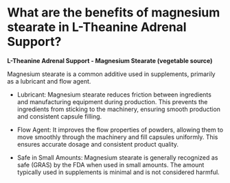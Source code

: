 # What are the benefits of magnesium stearate in L-Theanine Adrenal Support?

**L-Theanine Adrenal Support - Magnesium Stearate (vegetable source)** 

Magnesium stearate is a common additive used in supplements, primarily as a lubricant and flow agent.         

- Lubricant: Magnesium stearate reduces friction between ingredients and manufacturing equipment during production. This prevents the ingredients from sticking to the machinery, ensuring smooth production and consistent capsule filling.          

- Flow Agent: It improves the flow properties of powders, allowing them to move smoothly through the machinery and fill capsules uniformly. This ensures accurate dosage and consistent product quality.          

- Safe in Small Amounts: Magnesium stearate is generally recognized as safe (GRAS) by the FDA when used in small amounts. The amount typically used in supplements is minimal and is not considered harmful.